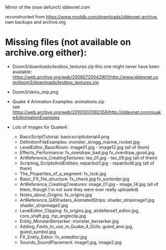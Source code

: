 Mirror of the (now defunct) iddevnet.com

reconstructed from https://www.moddb.com/downloads/iddevnet-archive, own backups and archive.org

# Missing files (not available on archive.org either):
- Doom3/downloads/testbox_textures.zip
  this one might never have been available: https://web.archive.org/web/20060720042901/http://www.iddevnet.com/doom3/downloads/testbox_textures.zip
- Doom3/skins_imp.png
- Quake 4 Animation Examples: animations.zip  
  see https://web.archive.org/web/20101007092356/http://iddevnet.com/quake4/AnimationExamples

- Lots of images for Quake4:
    - BasicScriptTutorial: basicscripttutorial4.png
    - DefinitionFileExamples: monster_strogg_marine_rocket.jpg
    - LevelEditor_BasicRoom: image01.jpg - image12.jpg (all of them)
    - Effects_Performance: fx_overdraw_bad.jpg fx_overdraw_good.jpg
    - ArtReference_CreatingTextures: tex_01.jpg - tex_09.jpg (all of them)
    - Scripting_ScriptsAndEntities: repairbot1.jpg - repairbot8.jpg (all of them)
    - The_Properties_of_a_segment: fx_lock.jpg
    - Basic_FX_file_structure: fx_check.jpg fx_sortorder.jpg
    - ArtReference_CreatingCreatures: image_01.jpg - image_14.jpg (all of them, though I'm not sure they were ever really uploaded)
    - Notes_about_Origins: fx_origins.jpg
    - ArtReference_Q4Shaders_AnimatedStrips: shader_stripimage1.jpg shader_stripimage2.jpg
    - LevelEditor_Clipping: fx_origins.jpg, airdefense1_editor.jpg, core_shaft.jpg, mp_angleclip.jpg
    - Entity_MonsterBerserker: monster_berserker.jpg
    - Adding_Fonts_to_use_in_Quake_4_GUIs: guied_ansi.jpg, guied_symbol.jpg
    - FX_Entity_Editor: fx_enteditor.jpg
    - Sounds_SoundPlacement: image1.jpg, image2.jpg
